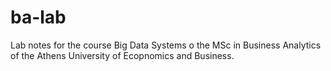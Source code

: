 # ba-lab
Lab notes for the course Big Data Systems o the MSc in Business Analytics of the Athens University of Ecopnomics and Business.
